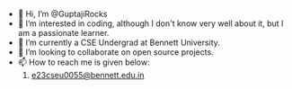 - 👋 Hi, I’m @GuptajiRocks
- 👀 I’m interested in coding, although I don't know very well about it, but I am a passionate learner.
- 🌱 I’m currently a CSE Undergrad at Bennett University.
- 💞️ I’m looking to collaborate on open source projects.
- 📫 How to reach me is given below:
    1. e23cseu0055@bennett.edu.in

<!---
GuptajiRocks/GuptajiRocks is a ✨ special ✨ repository because its `README.md` (this file) appears on your GitHub profile.
You can click the Preview link to take a look at your changes.
--->
